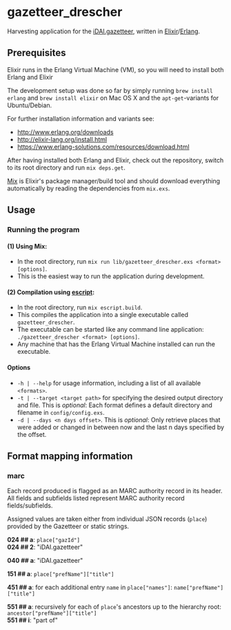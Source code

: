 # gazetteer_drescher
Harvesting application for the [iDAI.gazetteer](https://gazetteer.dainst.org/),
written in [Elixir](http://elixir-lang.org/)/[Erlang](http://www.erlang.org/).

## Prerequisites
Elixir runs in the Erlang Virtual Machine (VM), so you will need to install both Erlang and Elixir

The development setup was done so far by simply running  `brew install erlang` and `brew install elixir` on Mac OS X and the `apt-get`-variants for Ubuntu/Debian.

For further installation information and variants see:

* http://www.erlang.org/downloads
* http://elixir-lang.org/install.html
* https://www.erlang-solutions.com/resources/download.html


After having installed both Erlang and Elixir, check out the repository, switch to its root directory and run `mix deps.get`.    

[Mix](http://elixir-lang.org/getting-started/mix-otp/introduction-to-mix.html) is Elixir's package manager/build tool and should download everything automatically by reading the dependencies from  `mix.exs`.


## Usage

### Running the program

#### (1) Using Mix:
* In the root directory, run `mix run lib/gazetteer_drescher.exs <format> [options]`.
* This is the easiest way to run the application during development.

#### (2) Compilation using [escript](http://elixir-lang.org/docs/master/mix/Mix.Tasks.Escript.Build.html):
* In the root directory, run `mix escript.build`.
* This compiles the application into a single executable called `gazetteer_drescher`.
* The executable can be started like any command line application: `./gazetteer_drescher <format> [options]`.
* Any machine that has the Erlang Virtual Machine installed can run the executable.

#### Options
* `-h | --help` for usage information, including a list of all available `<formats>`.
* `-t | --target <target path>` for specifying the desired output directory and file. This is _optional_: Each format defines a default directory and filename in `config/config.exs`.
* `-d | --days <n days offset>`. This is _optional_: Only retrieve places that were added or changed in between now and the last n days specified by the offset.

## Format mapping information

### marc

Each record produced is flagged as an MARC authority record in its header. All fields and subfields listed represent MARC authority record fields/subfields.

Assigned values are taken either from individual JSON records (`place`) provided by the Gazetteer or static strings.

__024 ## a__: `place["gazId"]`  
__024 ## 2__: "iDAI.gazetteer"

__040 ## a__: "iDAI.gazetteer"

__151 ## a__: `place["prefName"]["title"]`  

__451 ## a__: for each additional entry `name` in `place["names"]`: `name["prefName"]["title"]`

__551 ## a__: recursively for each of `place`'s ancestors up to the hierarchy root: `ancestor["prefName"]["title"]`   
__551 ## i__: "part of"
